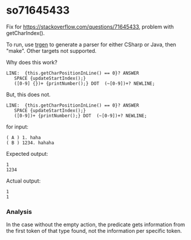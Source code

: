 # so71645433

Fix for https://stackoverflow.com/questions/71645433, problem with getCharIndex().

To run, use [trgen](https://github.com/kaby76/Domemtech.Trash/tree/main/trgen) to generate a parser for either CSharp or Java, then "make".
Other targets not supported.

Why does this work?

```
LINE:  {this.getCharPositionInLine() == 0}? ANSWER
   SPACE {updateStartIndex();}
   ([0-9] {})+ {printNumber();} DOT  (~[0-9])+? NEWLINE;
```

But, this does not.

```
LINE:  {this.getCharPositionInLine() == 0}? ANSWER
   SPACE {updateStartIndex();}
   ([0-9])+ {printNumber();} DOT  (~[0-9])+? NEWLINE;
```

for input:
```
( A ) 1. haha
( B ) 1234. hahaha
```

Expected output:

```
1
1234
```

Actual output:

```
1
1
```

### Analysis

In the case without the empty action,
the predicate gets information from the first token of that type found,
not the information per specific token.

